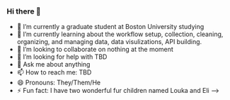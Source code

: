 ### Hi there 👋

- 🔭 I’m currently a graduate student at Boston University studying 
- 🌱 I’m currently learning about the workflow setup, collection, cleaning, organizing, and managing data, data visulizations, API building.
- 👯 I’m looking to collaborate on nothing at the moment
- 🤔 I’m looking for help with TBD
- 💬 Ask me about anything
- 📫 How to reach me: TBD
- 😄 Pronouns: They/Them/He
- ⚡ Fun fact: I have two wonderful fur children named Louka and Eli
-->

